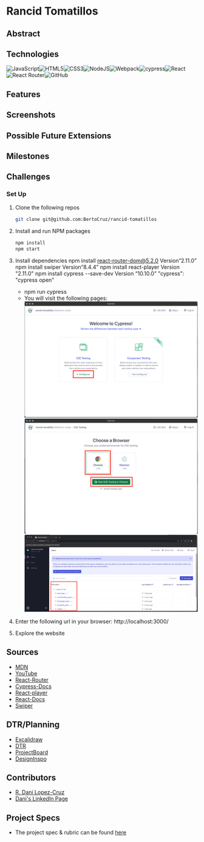 
# Rancid Tomatillos

## Abstract

## Technologies
![JavaScript](https://img.shields.io/badge/javascript-%23323330.svg?style=for-the-badge&logo=javascript&logoColor=%23F7DF1E)![HTML5](https://img.shields.io/badge/html5-%23E34F26.svg?style=for-the-badge&logo=html5&logoColor=white)![CSS3](https://img.shields.io/badge/css3-%231572B6.svg?style=for-the-badge&logo=css3&logoColor=white)![NodeJS](https://img.shields.io/badge/node.js-6DA55F?style=for-the-badge&logo=node.js&logoColor=white)![Webpack](https://img.shields.io/badge/webpack-%238DD6F9.svg?style=for-the-badge&logo=webpack&logoColor=black)![cypress](https://img.shields.io/badge/-cypress-%23E5E5E5?style=for-the-badge&logo=cypress&logoColor=058a5e)![React](https://img.shields.io/badge/react-%2320232a.svg?style=for-the-badge&logo=react&logoColor=%2361DAFB)![React Router](https://img.shields.io/badge/React_Router-CA4245?style=for-the-badge&logo=react-router&logoColor=white)![GitHub](https://img.shields.io/badge/github-%23121011.svg?style=for-the-badge&logo=github&logoColor=white)

## Features

## Screenshots 

## Possible Future Extensions

## Milestones

## Challenges

### Set Up
1. Clone the following repos
   ```sh
   git clone git@github.com:BertoCruz/rancid-tomatillos 
   ```
2. Install  and run NPM packages 
   ```sh
   npm install
   npm start
   ``` 
3. Install dependencies
  npm install react-router-dom@5.2.0 Version“2.11.0” 
  npm install swiper Version“8.4.4”
  npm install react-player Version "2.11.0"
  npm install cypress --save-dev  Version “10.10.0”
    "cypress": "cypress open"
     - npm run cypress
      - You will visit the following pages: 
![Welcome to Cypress](https://github.com/BertoCruz/rancid-tomatillos/blob/main/src/images/Screen%20Shot%202022-10-24%20at%204.27.54%20PM.png)![Choose a browser](https://github.com/BertoCruz/rancid-tomatillos/blob/main/src/images/Screen%20Shot%202022-10-24%20at%204.28.39%20PM.png)![Navigate through specs](https://github.com/BertoCruz/rancid-tomatillos/blob/main/src/images/Screen%20Shot%202022-10-24%20at%204.29.45%20PM.png)


4. Enter the following url in your browser: http://localhost:3000/
5. Explore the website


## Sources
  - [MDN](http://developer.mozilla.org/en-US/)
  - [YouTube](https://www.youtube.com/)
  - [React-Router](https://reactrouter.com/en/main)
  - [Cypress-Docs](https://docs.cypress.io/api/table-of-contents)
  - [React-player](https://www.npmjs.com/package/react-player)
  - [React-Docs](https://reactjs.org/docs/react-api.html)
  - [Swiper](https://swiperjs.com/react)
## DTR/Planning
  - [Excalidraw](https://excalidraw.com/#json=Xfd4Y98CexYSyuzuelnVR,VB8d9qCcewxLisXyr0Vr3g)
  - [DTR](https://docs.google.com/document/d/1l-cgbyDXRRAsCEIqtg_q1_i-p84oiqwTgP11uF8cR98/edit)
  - [ProjectBoard](https://github.com/BertoCruz/rancid-tomatillos/projects?query=is%3Aopen)
  - [DesignInspo](https://docs.google.com/document/d/17tk_nKESW7fUIKtiwEsKQRpcerEgZ-4HB7PdPBCIAv4/edit?usp=sharing)
## Contributors
  - [R. Dani Lopez-Cruz](https://github.com/BertoCruz) 
  - [Dani's LinkedIn Page](https://www.linkedin.com/in/roberto-dani-lopez-cruz-84a03989/)


## Project Specs
  - The project spec & rubric can be found [here](https://frontend.turing.edu/projects/module-3/rancid-tomatillos-v3.html)




